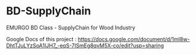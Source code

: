 # BD-SupplyChain
EMURGO BD Class - SupplyChain for Wood Industry

Google Docs of this project : https://docs.google.com/document/d/1mI8w-DhtTJuLYzSoA1IJH7_-eqS-7ISmEg8qvM5X-co/edit?usp=sharing

